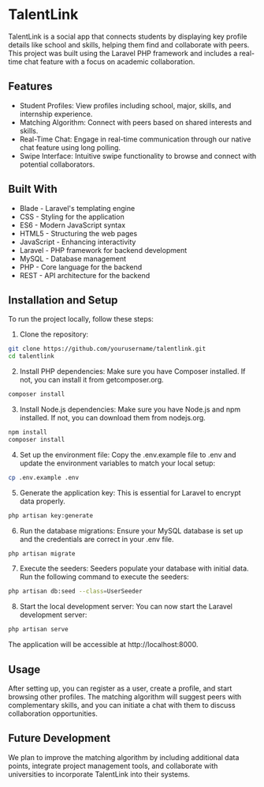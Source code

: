 # TalentLink
TalentLink is a social app that connects students by displaying key profile details like school and skills, helping them find and collaborate with peers. This project was built using the Laravel PHP framework and includes a real-time chat feature with a focus on academic collaboration.

## Features
- Student Profiles: View profiles including school, major, skills, and internship experience.
- Matching Algorithm: Connect with peers based on shared interests and skills.
- Real-Time Chat: Engage in real-time communication through our native chat feature using long polling.
- Swipe Interface: Intuitive swipe functionality to browse and connect with potential collaborators.

## Built With
- Blade - Laravel's templating engine
- CSS - Styling for the application
- ES6 - Modern JavaScript syntax
- HTML5 - Structuring the web pages
- JavaScript - Enhancing interactivity
- Laravel - PHP framework for backend development
- MySQL - Database management
- PHP - Core language for the backend
- REST - API architecture for the backend

## Installation and Setup
To run the project locally, follow these steps:

1. Clone the repository:
```bash
git clone https://github.com/yourusername/talentlink.git
cd talentlink
```

2. Install PHP dependencies:
Make sure you have Composer installed. If not, you can install it from getcomposer.org.
```bash
composer install
```

3. Install Node.js dependencies:
Make sure you have Node.js and npm installed. If not, you can download them from nodejs.org.

```bash
npm install
composer install
```

4. Set up the environment file:
Copy the .env.example file to .env and update the environment variables to match your local setup:
```bash
cp .env.example .env
```

5. Generate the application key:
This is essential for Laravel to encrypt data properly.
```bash
php artisan key:generate
```

6. Run the database migrations:
Ensure your MySQL database is set up and the credentials are correct in your .env file.
```bash
php artisan migrate
```

7. Execute the seeders:
Seeders populate your database with initial data. Run the following command to execute the seeders:
```bash
php artisan db:seed --class=UserSeeder
```

8. Start the local development server:
You can now start the Laravel development server:
```bash
php artisan serve
```
The application will be accessible at http://localhost:8000.

## Usage
After setting up, you can register as a user, create a profile, and start browsing other profiles. The matching algorithm will suggest peers with complementary skills, and you can initiate a chat with them to discuss collaboration opportunities.

## Future Development
We plan to improve the matching algorithm by including additional data points, integrate project management tools, and collaborate with universities to incorporate TalentLink into their systems.

